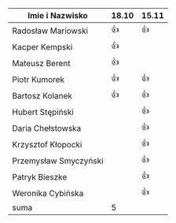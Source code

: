 Imie i Nazwisko  | 18.10 | 15.11 |
---------------- | ----- | ----- |
Radosław Mariowski | :+1: | :+1: |
Kacper Kempski | :+1: ||
Mateusz Berent | :+1: ||
Piotr Kumorek	 | :+1:	| :+1: |   	
Bartosz Kolanek	 | :+1:	| :+1: |
Hubert Stępiński |      |:+1:|
Daria Chełstowska |        | :+1: |
Krzysztof Kłopocki |      | :+1: |
Przemysław Smyczyński |      | :+1: |
Patryk Bieszke |      | :+1: |
Weronika Cybińska |     | :+1: |
suma             | 5   || 6 |
